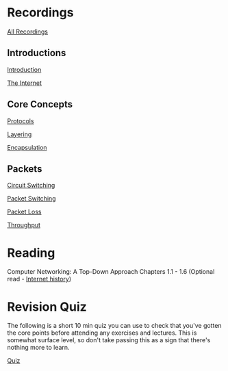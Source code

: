 # Recordings

[All Recordings](https://sid.erda.dk/sharelink/A2Psl7pz5D)

## Introductions

[Introduction](https://sid.erda.dk/share_redirect/EmnVPWfRjV)

[The Internet](https://sid.erda.dk/share_redirect/aim8gUCQkv)

## Core Concepts

[Protocols](https://sid.erda.dk/share_redirect/b707shEt3W)

[Layering](https://sid.erda.dk/share_redirect/BsED2dsOUG)

[Encapsulation](https://sid.erda.dk/share_redirect/D5PpZA9iIy)

## Packets

[Circuit Switching](https://sid.erda.dk/share_redirect/fumPMqz2qp)

[Packet Switching](https://sid.erda.dk/share_redirect/FGEromy5z0)

[Packet Loss](https://sid.erda.dk/share_redirect/DubGZXie1j)

[Throughput](https://sid.erda.dk/share_redirect/A6YViXn0Ww)

# Reading

Computer Networking: A Top-Down Approach Chapters 1.1 - 1.6 
(Optional read - [Internet history](https://www.internetsociety.org/internet/history-internet/brief-history-internet/))

# Revision Quiz

The following is a short 10 min quiz you can use to check that you've gotten
the core points before attending any exercises and lectures. This is somewhat
surface level, so don't take passing this as a sign that there's nothing more
to learn.

[Quiz](https://absalon.ku.dk/courses/85611/quizzes/110307)